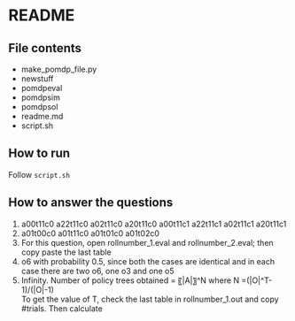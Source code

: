 # README

## File contents

- make_pomdp_file.py
- newstuff
- pomdpeval
- pomdpsim
- pomdpsol
- readme.md
- script.sh

## How to run

Follow `script.sh`

## How to answer the questions

1. a00t11c0 a22t11c0 a02t11c0 a20t11c0 a00t11c1 a22t11c1 a02t11c1 a20t11c1
2. a01t00c0 a01t11c0 a01t01c0 a01t02c0
3. For this question, open rollnumber_1.eval and rollnumber_2.eval; then copy paste the last table
4. o6 with probability 0.5, since both the cases are identical and in each case there are two o6, one o3 and one o5
5. Infinity. Number of policy trees obtained = 〖|A|〗^N where N =(|O|^T-1)/(|O|-1)  
   To get the value of T, check the last table in rollnumber_1.out and copy #trials. Then calculate